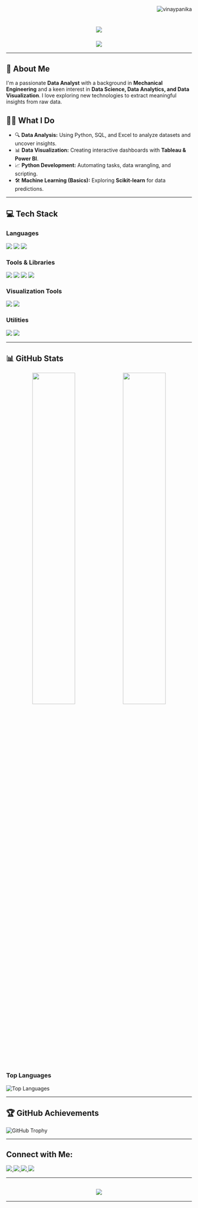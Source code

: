 <p align="right"> 
    <img src="https://komarev.com/ghpvc/?username=vinaypanika&label=Profile%20views&color=0e75b6&style=flat" alt="vinaypanika">
</p>

<h1 align="center">
    <img src="https://readme-typing-svg.herokuapp.com/?font=Righteous&size=35&center=true&vCenter=true&width=500&height=70&duration=4000&lines=Hi+There!+👋;+I'm+Vinay+Kumar+Panika!;" />
</h1>

<h3 align="center">
    <img src="https://readme-typing-svg.herokuapp.com?font=Righteous&size=25&center=true&vCenter=true&width=1000&height=50&duration=6000&pause=1000&lines=🚀+Data+Analyst+|+SQL+|+Python+|+Tableau+|+Excel+|+Data+Visualization+|+Business+Insights">
</h3>

---

## 🚀 About Me  
I'm a passionate **Data Analyst** with a background in **Mechanical Engineering** and a keen interest in **Data Science, Data Analytics, and Data Visualization**. I love exploring new technologies to extract meaningful insights from raw data.

## 🧑‍💻 What I Do  
- 🔍 **Data Analysis:** Using Python, SQL, and Excel to analyze datasets and uncover insights.  
- 📊 **Data Visualization:** Creating interactive dashboards with **Tableau & Power BI**.  
- 📈 **Python Development:** Automating tasks, data wrangling, and scripting.  
- 🛠 **Machine Learning (Basics):** Exploring **Scikit-learn** for data predictions.  

---

## 💻 Tech Stack  

### Languages  
<span>
    <img src="https://img.shields.io/badge/-Python-3776AB?style=flat&logo=python&logoColor=white">
    <img src="https://img.shields.io/badge/-SQL-4479A1?style=flat&logo=mysql&logoColor=white">
    <img src="https://img.shields.io/badge/-R-276DC3?style=flat&logo=r&logoColor=white">
</span>  

### Tools & Libraries  
<span>
    <img src="https://img.shields.io/badge/-Pandas-150458?style=flat&logo=pandas&logoColor=white">
    <img src="https://img.shields.io/badge/-NumPy-013243?style=flat&logo=numpy&logoColor=white">
    <img src="https://img.shields.io/badge/-Matplotlib-11557C?style=flat">
    <img src="https://img.shields.io/badge/-Seaborn-1F77B4?style=flat">
</span>  

### Visualization Tools  
<span>
    <img src="https://img.shields.io/badge/-Tableau-E97627?style=flat&logo=tableau&logoColor=white">
    <img src="https://img.shields.io/badge/-PowerBI-F2C811?style=flat&logo=powerbi&logoColor=black">
</span>  

### Utilities  
<span>
    <img src="https://img.shields.io/badge/-Jupyter-F37626?style=flat&logo=jupyter&logoColor=white">
    <img src="https://img.shields.io/badge/-Microsoft%20Excel-217346?style=flat&logo=microsoft-excel&logoColor=white">
</span>
  

---

## 📊 GitHub Stats  
<p align="center">
  <img src="https://github-readme-stats.vercel.app/api?username=Vinaypanika&show_icons=true&theme=radical" width="48%">
  <img src="https://github-readme-streak-stats.herokuapp.com/?user=Vinaypanika&theme=radical" width="48%">
</p>

### Top Languages  
![Top Languages](https://github-readme-stats.vercel.app/api/top-langs/?username=Vinaypanika&layout=compact&theme=radical)  

---

## 🏆 GitHub Achievements  
![GitHub Trophy](https://github-profile-trophy.vercel.app/?username=Vinaypanika&theme=radical&no-frame=true&margin-w=10)  

---

## Connect with Me:
                
<div align="left"> 
  <a href="mailto:vinaypanika@gmail.com">
    <img src="https://img.shields.io/badge/Gmail-333333?style=for-the-badge&logo=gmail&logoColor=red" />
  </a>
  
  <a href="https://linkedin.com/in/vinaykumarpanika" target="_blank">
    <img src="https://img.shields.io/badge/LinkedIn-0077B5?style=for-the-badge&logo=linkedin&logoColor=white" />
  </a>
  
  <a href="https://github.com/Vinaypanika" target="_blank">
    <img src="https://img.shields.io/badge/GitHub-333333?style=for-the-badge&logo=github&logoColor=white" />
  </a>
  
  <a href="https://sites.google.com/view/vinaykumarpanika/home" target="_blank">
    <img src="https://img.shields.io/badge/Portfolio-FF9800?style=for-the-badge&logo=googlechrome&logoColor=white" />
  </a>
</div>


---

<h2 align="center">
    <img src="https://readme-typing-svg.herokuapp.com?font=Righteous&size=25&center=true&vCenter=true&width=500&height=70&duration=7000&pause=2000&lines=Have+a+Nice+Day✨;" />
</h2>


---


